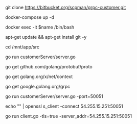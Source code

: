 git clone https://bitbucket.org/scpman/grpc-customer.git

docker-compose up -d

docker exec -it $name /bin/bash

apt-get update && apt-get install git -y

cd /mnt/app/src

go run customerServer/server.go 


go get github.com/golang/protobuf/proto

go get golang.org/x/net/context

go get google.golang.org/grpc



go run customerServer/server.go -port=50051


echo "" | openssl s_client  -connect 54.255.15.251:50051


go run client.go -tls=true -server_addr=54.255.15.251:50051



